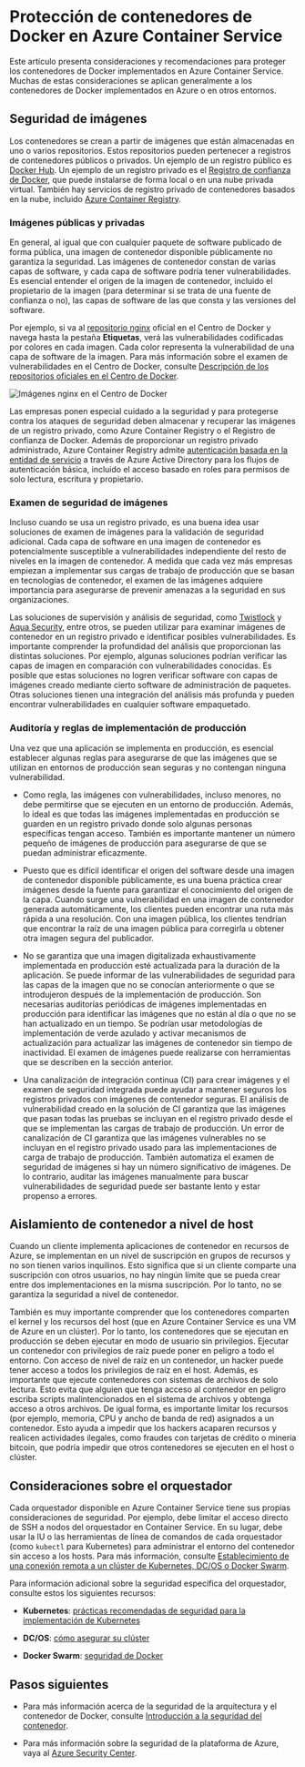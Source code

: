 # <a name="securing-docker-containers-in-azure-container-service"></a>Protección de contenedores de Docker en Azure Container Service

Este artículo presenta consideraciones y recomendaciones para proteger los contenedores de Docker implementados en Azure Container Service. Muchas de estas consideraciones se aplican generalmente a los contenedores de Docker implementados en Azure o en otros entornos. 

## <a name="image-security"></a>Seguridad de imágenes

Los contenedores se crean a partir de imágenes que están almacenadas en uno o varios repositorios. Estos repositorios pueden pertenecer a registros de contenedores públicos o privados. Un ejemplo de un registro público es [Docker Hub](https://hub.docker.com/). Un ejemplo de un registro privado es el [Registro de confianza de Docker](https://docs.docker.com/datacenter/dtr/2.0/), que puede instalarse de forma local o en una nube privada virtual. También hay servicios de registro privado de contenedores basados en la nube, incluido [Azure Container Registry](../articles/container-registry/container-registry-intro.md).

### <a name="public-and-private-images"></a>Imágenes públicas y privadas
En general, al igual que con cualquier paquete de software publicado de forma pública, una imagen de contenedor disponible públicamente no garantiza la seguridad. Las imágenes de contenedor constan de varias capas de software, y cada capa de software podría tener vulnerabilidades. Es esencial entender el origen de la imagen de contenedor, incluido el propietario de la imagen (para determinar si se trata de una fuente de confianza o no), las capas de software de las que consta y las versiones del software. 

Por ejemplo, si va al [repositorio nginx](https://hub.docker.com/_/nginx/) oficial en el Centro de Docker y navega hasta la pestaña **Etiquetas**, verá las vulnerabilidades codificadas por colores en cada imagen. Cada color representa la vulnerabilidad de una capa de software de la imagen. Para más información sobre el examen de vulnerabilidades en el Centro de Docker, consulte [Descripción de los repositorios oficiales en el Centro de Docker](https://blog.docker.com/2015/06/understanding-official-repos-docker-hub/).

![Imágenes nginx en el Centro de Docker](./media/container-service-security/docker-hub-nginx.png)

Las empresas ponen especial cuidado a la seguridad y para protegerse contra los ataques de seguridad deben almacenar y recuperar las imágenes de un registro privado, como Azure Container Registry o el Registro de confianza de Docker. Además de proporcionar un registro privado administrado, Azure Container Registry admite [autenticación basada en la entidad de servicio](../articles/container-registry/container-registry-authentication.md) a través de Azure Active Directory para los flujos de autenticación básica, incluido el acceso basado en roles para permisos de solo lectura, escritura y propietario.

### <a name="image-security-scanning"></a>Examen de seguridad de imágenes

Incluso cuando se usa un registro privado, es una buena idea usar soluciones de examen de imágenes para la validación de seguridad adicional. Cada capa de software en una imagen de contenedor es potencialmente susceptible a vulnerabilidades independiente del resto de niveles en la imagen de contenedor. A medida que cada vez más empresas empiezan a implementar sus cargas de trabajo de producción que se basan en tecnologías de contenedor, el examen de las imágenes adquiere importancia para asegurarse de prevenir amenazas a la seguridad en sus organizaciones. 

Las soluciones de supervisión y análisis de seguridad, como [Twistlock](https://www.twistlock.com/2016/11/07/twistlock-supports-azure-container-registry) y [Aqua Security](http://blog.aquasec.com/image-vulnerability-scanning-in-azure-container-registry), entre otros, se pueden utilizar para examinar imágenes de contenedor en un registro privado e identificar posibles vulnerabilidades. Es importante comprender la profundidad del análisis que proporcionan las distintas soluciones. Por ejemplo, algunas soluciones podrían verificar las capas de imagen en comparación con vulnerabilidades conocidas. Es posible que estas soluciones no logren verificar software con capas de imágenes creado mediante cierto software de administración de paquetes. Otras soluciones tienen una integración del análisis más profunda y pueden encontrar vulnerabilidades en cualquier software empaquetado.

### <a name="production-deployment-rules-and-audit"></a>Auditoría y reglas de implementación de producción
Una vez que una aplicación se implementa en producción, es esencial establecer algunas reglas para asegurarse de que las imágenes que se utilizan en entornos de producción sean seguras y no contengan ninguna vulnerabilidad.

* Como regla, las imágenes con vulnerabilidades, incluso menores, no debe permitirse que se ejecuten en un entorno de producción. Además, lo ideal es que todas las imágenes implementadas en producción se guarden en un registro privado donde solo algunas personas específicas tengan acceso. También es importante mantener un número pequeño de imágenes de producción para asegurarse de que se puedan administrar eficazmente.

* Puesto que es difícil identificar el origen del software desde una imagen de contenedor disponible públicamente, es una buena práctica crear imágenes desde la fuente para garantizar el conocimiento del origen de la capa. Cuando surge una vulnerabilidad en una imagen de contenedor generada automáticamente, los clientes pueden encontrar una ruta más rápida a una resolución. Con una imagen pública, los clientes tendrían que encontrar la raíz de una imagen pública para corregirla u obtener otra imagen segura del publicador.

* No se garantiza que una imagen digitalizada exhaustivamente implementada en producción esté actualizada para la duración de la aplicación. Se puede informar de las vulnerabilidades de seguridad para las capas de la imagen que no se conocían anteriormente o que se introdujeron después de la implementación de producción. Son necesarias auditorías periódicas de imágenes implementadas en producción para identificar las imágenes que no están al día o que no se han actualizado en un tiempo. Se podrían usar metodologías de implementación de verde azulado y activar mecanismos de actualización para actualizar las imágenes de contenedor sin tiempo de inactividad. El examen de imágenes puede realizarse con herramientas que se describen en la sección anterior. 

* Una canalización de integración continua (CI) para crear imágenes y el examen de seguridad integrada puede ayudar a mantener seguros los registros privados con imágenes de contenedor seguras. El análisis de vulnerabilidad creado en la solución de CI garantiza que las imágenes que pasan todas las pruebas se incluyan en el registro privado desde el que se implementan las cargas de trabajo de producción. Un error de canalización de CI garantiza que las imágenes vulnerables no se incluyan en el registro privado usado para las implementaciones de carga de trabajo de producción. También automatiza el examen de seguridad de imágenes si hay un número significativo de imágenes. De lo contrario, auditar las imágenes manualmente para buscar vulnerabilidades de seguridad puede ser bastante lento y estar propenso a errores.

## <a name="host-level-container-isolation"></a>Aislamiento de contenedor a nivel de host
Cuando un cliente implementa aplicaciones de contenedor en recursos de Azure, se implementan en un nivel de suscripción en grupos de recursos y no son tienen varios inquilinos. Esto significa que si un cliente comparte una suscripción con otros usuarios, no hay ningún límite que se pueda crear entre dos implementaciones en la misma suscripción. Por lo tanto, no se garantiza la seguridad a nivel de contenedor. 

También es muy importante comprender que los contenedores comparten el kernel y los recursos del host (que en Azure Container Service es una VM de Azure en un clúster). Por lo tanto, los contenedores que se ejecutan en producción se deben ejecutar en modo de usuario sin privilegios. Ejecutar un contenedor con privilegios de raíz puede poner en peligro a todo el entorno. Con acceso de nivel de raíz en un contenedor, un hacker puede tener acceso a todos los privilegios de raíz en el host. Además, es importante que ejecute contenedores con sistemas de archivos de solo lectura. Esto evita que alguien que tenga acceso al contenedor en peligro escriba scripts malintencionados en el sistema de archivos y obtenga acceso a otros archivos. De igual forma, es importante limitar los recursos (por ejemplo, memoria, CPU y ancho de banda de red) asignados a un contenedor. Esto ayuda a impedir que los hackers acaparen recursos y realicen actividades ilegales, como fraudes con tarjetas de crédito o minería bitcoin, que podría impedir que otros contenedores se ejecuten en el host o clúster.

## <a name="orchestrator-considerations"></a>Consideraciones sobre el orquestador

Cada orquestador disponible en Azure Container Service tiene sus propias consideraciones de seguridad. Por ejemplo, debe limitar el acceso directo de SSH a nodos del orquestador en Container Service. En su lugar, debe usar la IU o las herramientas de línea de comandos de cada orquestador (como `kubectl` para Kubernetes) para administrar el entorno del contenedor sin acceso a los hosts. Para más información, consulte [Establecimiento de una conexión remota a un clúster de Kubernetes, DC/OS o Docker Swarm](../articles/container-service/kubernetes/container-service-connect.md).

Para información adicional sobre la seguridad específica del orquestador, consulte estos los siguientes recursos:

* **Kubernetes**: [prácticas recomendadas de seguridad para la implementación de Kubernetes](http://blog.kubernetes.io/2016/08/security-best-practices-kubernetes-deployment.html)

* **DC/OS**: [cómo asegurar su clúster](https://dcos.io/docs/1.8/administration/securing-your-cluster/)

* **Docker Swarm**: [seguridad de Docker](https://www.docker.com/docker-security)

## <a name="next-steps"></a>Pasos siguientes

* Para más información acerca de la seguridad de la arquitectura y el contenedor de Docker, consulte [Introducción a la seguridad del contenedor](https://www.docker.com/sites/default/files/WP_IntrotoContainerSecurity_08.19.2016.pdf).

* Para más información sobre la seguridad de la plataforma de Azure, vaya al [Azure Security Center](https://www.microsoft.com/en-us/trustcenter/cloudservices/azure).